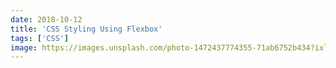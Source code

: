 ```yaml
---
date: 2018-10-12
title: 'CSS Styling Using Flexbox'
tags: ['CSS']
image: https://images.unsplash.com/photo-1472437774355-71ab6752b434?ixlib=rb-1.2.1&ixid=eyJhcHBfaWQiOjEyMDd9&auto=format&fit=crop&w=3367&q=80
---
```

